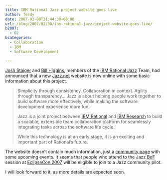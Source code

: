 ```yaml
---
title: IBM Rational Jazz project website goes live
author: ferdy
date: 2007-02-08T21:44:38+00:00
url: /blog/2007/02/08/ibm-rational-jazz-project-website-goes-live/
b2007:
  - 02
bcategories:
  - Collaboration
  - IBM
  - Software Development

---
```

[Josh Staiger][1] and [Bill Higgins][2], members of the [IBM Rational Jazz][3] Team, had announced that a new [Jazz.net][4] website is now online with some basic information about this project.

> Simplicity through consistency. Collaboration in context. Agility through transparency&#8230; Jazz is about helping people work together to build software more effectively, while making the software development experience more fun!
> 
> Jazz is a joint project between [IBM Rational][5] and [IBM Research][6] to build a scalable, extensible team collaboration platform for seamlessly integrating tasks across the software life cycle.
> 
> While this technology is at an early stage, it is an exciting and important part of Rational&#8217;s future.

The website doesn&#8217;t contain much information, just a [community page][7] with some upcoming events. It seems that people who attend to the Jazz <acronym title="Birds of a Feather">BoF</acronym> session at [EclipseCon 2007][8] will be eligible to join to a Jazz community pilot.

I will look forward to it, as more details are expected soon.

 [1]: http://www.joshstaiger.org/archives/2007/02/jazznet_goes_li.html
 [2]: http://billhiggins.us/weblog/2007/02/08/jazznet/
 [3]: http://www.alphaworks.ibm.com/contentnr/cdejazz/
 [4]: http://jazz.net
 [5]: http://www-306.ibm.com/software/rational/
 [6]: http://www.research.ibm.com/
 [7]: https://jazz.net/pub/community/community.jsp
 [8]: http://www.eclipsecon.org/2007/